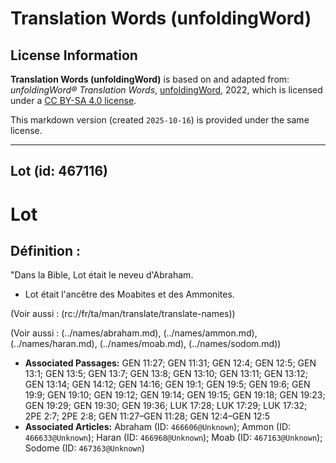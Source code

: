 # Translation Words (unfoldingWord)

## License Information

**Translation Words (unfoldingWord)** is based on and adapted from: _unfoldingWord® Translation Words_, [unfoldingWord](https://unfoldingword.org/utw), 2022, which is licensed under a [CC BY-SA 4.0 license](https://creativecommons.org/licenses/by-sa/4.0/legalcode.en).

This markdown version (created `2025-10-16`) is provided under the same license.



--------------------------------

## Lot (id: 467116)

Lot
===

Définition :
------------

"Dans la Bible, Lot était le neveu d'Abraham.

* Lot était l'ancêtre des Moabites et des Ammonites.

(Voir aussi : (rc://fr/ta/man/translate/translate\-names))

(Voir aussi : (../names/abraham.md), (../names/ammon.md), (../names/haran.md), (../names/moab.md), (../names/sodom.md))

* **Associated Passages:** GEN 11:27; GEN 11:31; GEN 12:4; GEN 12:5; GEN 13:1; GEN 13:5; GEN 13:7; GEN 13:8; GEN 13:10; GEN 13:11; GEN 13:12; GEN 13:14; GEN 14:12; GEN 14:16; GEN 19:1; GEN 19:5; GEN 19:6; GEN 19:9; GEN 19:10; GEN 19:12; GEN 19:14; GEN 19:15; GEN 19:18; GEN 19:23; GEN 19:29; GEN 19:30; GEN 19:36; LUK 17:28; LUK 17:29; LUK 17:32; 2PE 2:7; 2PE 2:8; GEN 11:27–GEN 11:28; GEN 12:4–GEN 12:5
* **Associated Articles:** Abraham (ID: `466606@Unknown`); Ammon  (ID: `466633@Unknown`); Haran (ID: `466968@Unknown`); Moab (ID: `467163@Unknown`); Sodome (ID: `467363@Unknown`)

